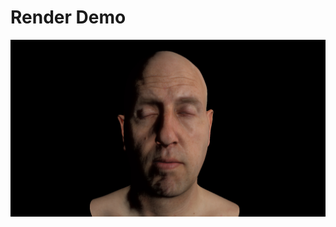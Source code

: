 # Render Demo

<img src="https://raw.githubusercontent.com/coffeenotfound/render_demo/master/.repo/example_screenshot_subsurface_head2.jpg">

